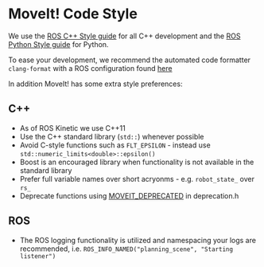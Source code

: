 # MoveIt! Code Style

We use the [ROS C++ Style guide](http://wiki.ros.org/CppStyleGuide) for all C++ development and the [ROS Python Style guide](http://wiki.ros.org/PyStyleGuide) for Python.

To ease your development, we recommend the automated code formatter ``clang-format`` with a ROS configuration found [here](https://github.com/davetcoleman/roscpp_code_format)

In addition MoveIt! has some extra style preferences:

## C++

 - As of ROS Kinetic we use C++11
 - Use the C++ standard library (``std::``) whenever possible
 - Avoid C-style functions such as ``FLT_EPSILON`` - instead use ``std::numeric_limits<double>::epsilon()``
 - Boost is an encouraged library when functionality is not available in the standard library
 - Prefer full variable names over short acryonms - e.g. ``robot_state_`` over ``rs_``
 - Deprecate functions using [MOVEIT_DEPRECATED](https://github.com/ros-planning/moveit_core/blob/kinetic-devel/macros/include/moveit/macros/deprecation.h) in deprecation.h

## ROS

 - The ROS logging functionality is utilized and namespacing your logs are recommended, i.e. ``ROS_INFO_NAMED("planning_scene", "Starting listener")``
